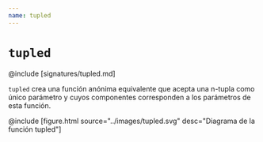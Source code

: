 ```yaml
---
name: tupled
---
```


# `tupled`

@include [signatures/tupled.md]

`tupled` crea una función anónima equivalente que acepta una n-tupla como único parámetro y cuyos componentes corresponden a los parámetros de esta función.

@include [figure.html source="../images/tupled.svg" desc="Diagrama de la función tupled"]
